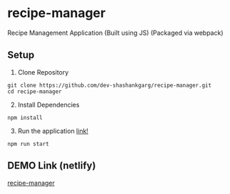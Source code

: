 # recipe-manager
Recipe Management Application (Built using JS) (Packaged via webpack)

## Setup

1. Clone Repository
```
git clone https://github.com/dev-shashankgarg/recipe-manager.git
cd recipe-manager
```

2. Install Dependencies
```
npm install
```

3. Run the application [link!](http://localhost:8080)
```
npm run start
```

## DEMO Link (netlify)

[recipe-manager](https://shashank-recipe-manager.netlify.com/)


